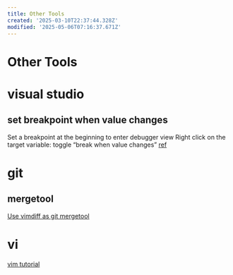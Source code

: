```yaml
---
title: Other Tools
created: '2025-03-10T22:37:44.328Z'
modified: '2025-05-06T07:16:37.671Z'
---
```


# Other Tools

# visual studio
## set breakpoint when value changes
Set a breakpoint at the beginning to enter debugger view
Right click on the target variable: toggle “break when value changes”
[ref](https://devblogs.microsoft.com/cppblog/data-breakpoints-15-8-update/)


# git
## mergetool
[Use vimdiff as git mergetool](https://www.rosipov.com/blog/use-vimdiff-as-git-mergetool/)

# vi
[vim tutorial](https://www.rosipov.com/blog/using-vim-for-writing-code/) 
